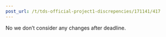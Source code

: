 ```yaml
---
post_url: /t/tds-official-project1-discrepencies/171141/417
---
```

No we don’t consider any changes after deadline.
